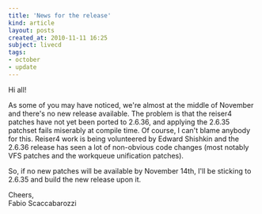 ```yaml
---
title: 'News for the release'
kind: article
layout: posts
created_at: 2010-11-11 16:25
subject: livecd
tags:
- october
- update
---
```

Hi all!

As some of you may have noticed, we're almost at the middle of November and there's no new release available.
The problem is that the reiser4 patches have not yet been ported to 2.6.36, and applying the 2.6.35 patchset fails miserably at compile time.
Of course, I can't blame anybody for this. Reiser4 work is being volunteered by Edward Shishkin and the 2.6.36 release has seen a lot of non-obvious code changes (most notably VFS patches and the workqueue unification patches).

So, if no new patches will be available by November 14th, I'll be sticking to 2.6.35 and build the new release upon it.

Cheers,  
Fabio Scaccabarozzi
